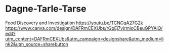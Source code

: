 # Dagne-Tarle-Tarse
Food Discovery and Investigation
https://youtu.be/TCNCqA27G2k
https://www.canva.com/design/DAFRmCEXUbs/rGbEj7vjrmioCBeuGPYAiQ/edit?utm_content=DAFRmCEXUbs&utm_campaign=designshare&utm_medium=link2&utm_source=sharebutton
